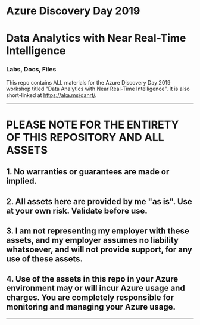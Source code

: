 # Azure Discovery Day 2019
# Data Analytics with Near Real-Time Intelligence

### Labs, Docs, Files

This repo contains ALL materials for the Azure Discovery Day 2019 workshop titled "Data Analytics with Near Real-Time Intelligence". It is also short-linked at https://aka.ms/danrt/.

---

# PLEASE NOTE FOR THE ENTIRETY OF THIS REPOSITORY AND ALL ASSETS
## 1. No warranties or guarantees are made or implied.
## 2. All assets here are provided by me "as is". Use at your own risk. Validate before use.
## 3. I am not representing my employer with these assets, and my employer assumes no liability whatsoever, and will not provide support, for any use of these assets.
## 4. Use of the assets in this repo in your Azure environment may or will incur Azure usage and charges. You are completely responsible for monitoring and managing your Azure usage.

---
